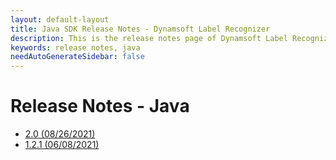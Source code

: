 ```yaml
---
layout: default-layout
title: Java SDK Release Notes - Dynamsoft Label Recognizer 
description: This is the release notes page of Dynamsoft Label Recognizer for Java SDK.
keywords: release notes, java
needAutoGenerateSidebar: false
---
```


# Release Notes - Java

- [2.0 (08/26/2021)](java-2.md#20-08262021)
- [1.2.1 (06/08/2021)](java-1.md#121-06082021)
